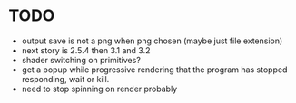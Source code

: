 # TODO

* output save is not a png when png chosen (maybe just file extension)
* next story is 2.5.4 then 3.1 and 3.2
* shader switching on primitives?
* get a popup while progressive rendering that the program has stopped responding, wait or kill.
* need to stop spinning on render probably
